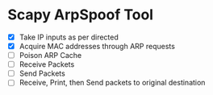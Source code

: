 # Scapy ArpSpoof Tool

- [X] Take IP inputs as per directed
- [X] Acquire MAC addresses through ARP requests
- [ ] Poison ARP Cache  
- [ ] Receive Packets  
- [ ] Send Packets  
- [ ] Receive, Print, then Send packets to original destination
